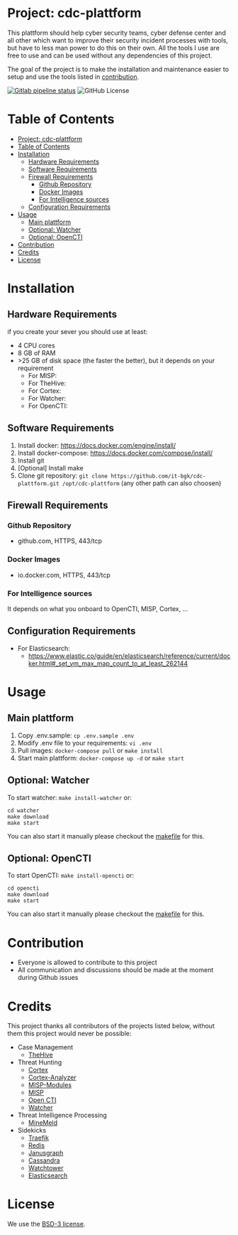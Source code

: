 # Project: cdc-plattform
This plattform should help cyber security teams, cyber defense center and all other which want to improve their security incident processes with tools, but have to less man power to do this on their own.
All the tools I use are free to use and can be used without any dependencies of this project.

The goal of the project is to make the installation and maintenance easier to setup and use the tools listed in [contribution](#contribution).


[![Gitlab pipeline status](https://gitlab.com/it-bgk/docker/cdc-plattform/badges/master/pipeline.svg)](https://gitlab.com/it-bgk/docker/cdc-plattform/-/commits/master)
![GitHub License](https://img.shields.io/github/license/it-bgk/cdc-plattform?style=flat-square)

<!-- ToC start -->
# Table of Contents

- [Project: cdc-plattform](#project-cdc-plattform)
- [Table of Contents](#table-of-contents)
- [Installation](#installation)
  - [Hardware Requirements](#hardware-requirements)
  - [Software Requirements](#software-requirements)
  - [Firewall Requirements](#firewall-requirements)
    - [Github Repository](#github-repository)
    - [Docker Images](#docker-images)
    - [For Intelligence sources](#for-intelligence-sources)
  - [Configuration Requirements](#configuration-requirements)
- [Usage](#usage)
  - [Main plattform](#main-plattform)
  - [Optional: Watcher](#optional-watcher)
  - [Optional: OpenCTI](#optional-opencti)
- [Contribution](#contribution)
- [Credits](#credits)
- [License](#license)
<!-- ToC end -->

# Installation

## Hardware Requirements
if you create your sever you should use at least:
- 4 CPU cores
- 8 GB of RAM
- \>25 GB of disk space  (the faster the better), but it depends on your requirement
  - For MISP:
  - For TheHive:
  - For Cortex:
  - For Watcher:
  - For OpenCTI: 


## Software Requirements

1. Install docker: https://docs.docker.com/engine/install/
2. Install docker-compose: https://docs.docker.com/compose/install/
3. Install git
4. [Optional] Install make
5. Clone git repository: `git clone https://github.com/it-bgk/cdc-plattform.git /opt/cdc-plattform` (any other path can also choosen)

## Firewall Requirements

### Github Repository
- github.com, HTTPS, 443/tcp

### Docker Images
- io.docker.com, HTTPS, 443/tcp

### For Intelligence sources
It depends on what you onboard to OpenCTI, MISP, Cortex, ...

## Configuration Requirements
- For Elasticsearch:
  - https://www.elastic.co/guide/en/elasticsearch/reference/current/docker.html#_set_vm_max_map_count_to_at_least_262144

# Usage

## Main plattform
1. Copy .env.sample: `cp .env.sample .env`
2. Modify .env file to your requirements: `vi .env`
3. Pull images: `docker-compose pull` or `make install`
4. Start main plattform: `docker-compose up -d` or `make start`

## Optional: Watcher
To start watcher: `make install-watcher` or:
```
cd watcher
make download
make start
```
You can also start it manually please checkout the [makefile](/watcher/Makefile) for this.

## Optional: OpenCTI
To start OpenCTI: `make install-opencti` or:
```
cd opencti
make download
make start
```
You can also start it manually please checkout the [makefile](/opencti/Makefile) for this.


# Contribution
- Everyone is allowed to contribute to this project
- All communication and discussions should be made at the moment during Github issues
# Credits
This project thanks all contributors of the projects listed below, without them this project would never be possible:
- Case Management
  - [TheHive](https://github.com/TheHive-Project/TheHive)
- Threat Hunting
  - [Cortex](https://github.com/TheHive-Project/Cortex)
  - [Cortex-Analyzer](https://github.com/TheHive-Project/Cortex-Analyzers)
  - [MISP-Modules](https://github.com/misp/misp-modules)
  - [MISP](https://github.com/misp/misp)
  - [Open CTI](https://github.com/OpenCTI-Platform/opencti)
  - [Watcher](https://github.com/Felix83000/Watcher)
- Threat Intelligence Processing
  - [MineMeld](https://github.com/PaloAltoNetworks/minemeld/wiki)
- Sidekicks
  - [Traefik](https://docs.traefik.io/)
  - [Redis](https://hub.docker.com/_/redis)
  - [Janusgraph](https://hub.docker.com/r/janusgraph/janusgraph)
  - [Cassandra](https://hub.docker.com/_/cassandra/)
  - [Watchtower](http://github.com/containerr/watchtower)
  - [Elasticsearch](https://www.docker.elastic.co/)
<!--
- Management
  - [Cerebro](https://github.com/lmenezes/cerebro)
  - [Open Distro for Elasticsearch](https://opendistro.github.io/for-elasticsearch/)
-->

# License
We use the [BSD-3 license](LICENSE).
